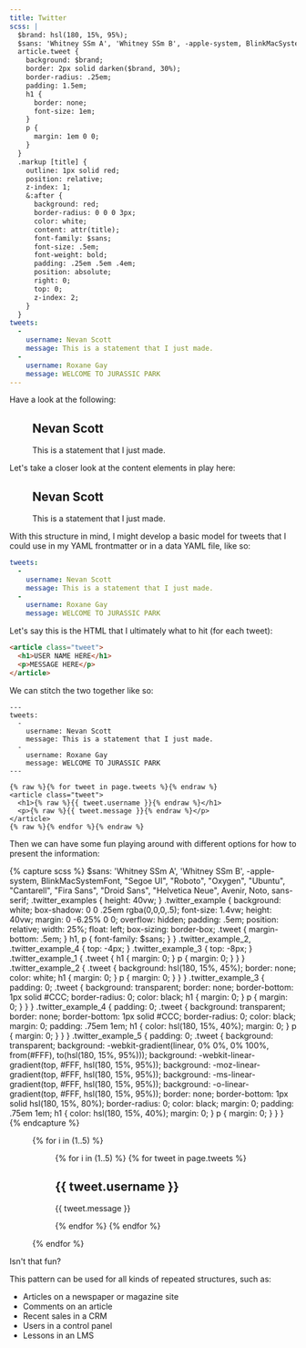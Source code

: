 ```yaml
---
title: Twitter
scss: |
  $brand: hsl(180, 15%, 95%);
  $sans: 'Whitney SSm A', 'Whitney SSm B', -apple-system, BlinkMacSystemFont, "Segoe UI", "Roboto", "Oxygen", "Ubuntu", "Cantarell", "Fira Sans", "Droid Sans", "Helvetica Neue", Avenir, Noto, sans-serif;
  article.tweet {
    background: $brand;
    border: 2px solid darken($brand, 30%);
    border-radius: .25em;
    padding: 1.5em;
    h1 {
      border: none;
      font-size: 1em;
    }
    p {
      margin: 1em 0 0;
    }
  }
  .markup [title] {
    outline: 1px solid red;
    position: relative;
    z-index: 1;
    &:after {
      background: red;
      border-radius: 0 0 0 3px;
      color: white;
      content: attr(title);
      font-family: $sans;
      font-size: .5em;
      font-weight: bold;
      padding: .25em .5em .4em;
      position: absolute;
      right: 0;
      top: 0;
      z-index: 2;
    }
  }
tweets:
  -
    username: Nevan Scott
    message: This is a statement that I just made.
  -
    username: Roxane Gay
    message: WELCOME TO JURASSIC PARK
---
```


Have a look at the following:

<figure>
  <article class="tweet" title="Tweet">
    <h1 title="User Name">Nevan Scott</h1>
    <p title="Message">This is a statement that I just made.</p>
  </article>
</figure>

Let's take a closer look at the content elements in play here:

<figure class="markup">
  <article class="tweet" title="Tweet">
    <h1 title="User Name">Nevan Scott</h1>
    <p title="Message">This is a statement that I just made.</p>
  </article>
</figure>

With this structure in mind, I might develop a basic model for tweets that I could use in my YAML frontmatter or in a data YAML file, like so:

```yaml
tweets:
  -
    username: Nevan Scott
    message: This is a statement that I just made.
  -
    username: Roxane Gay
    message: WELCOME TO JURASSIC PARK
```

Let's say this is the HTML that I ultimately what to hit (for each tweet):

```html
<article class="tweet">
  <h1>USER NAME HERE</h1>
  <p>MESSAGE HERE</p>
</article>
```

We can stitch the two together like so:

```liquid
---
tweets:
  -
    username: Nevan Scott
    message: This is a statement that I just made.
  -
    username: Roxane Gay
    message: WELCOME TO JURASSIC PARK
---

{% raw %}{% for tweet in page.tweets %}{% endraw %}
<article class="tweet">
  <h1>{% raw %}{{ tweet.username }}{% endraw %}</h1>
  <p>{% raw %}{{ tweet.message }}{% endraw %}</p>
</article>
{% raw %}{% endfor %}{% endraw %}
```

Then we can have some fun playing around with different options for how to present the information:

{% capture scss %}
$sans: 'Whitney SSm A', 'Whitney SSm B', -apple-system, BlinkMacSystemFont, "Segoe UI", "Roboto", "Oxygen", "Ubuntu", "Cantarell", "Fira Sans", "Droid Sans", "Helvetica Neue", Avenir, Noto, sans-serif;
.twitter_examples {
  height: 40vw;
}
.twitter_example {
  background: white;
  box-shadow: 0 0 .25em rgba(0,0,0,.5);
  font-size: 1.4vw;
  height: 40vw;
  margin: 0 -6.25% 0 0;
  overflow: hidden;
  padding: .5em;
  position: relative;
  width: 25%;
  float: left;
  box-sizing: border-box;
  .tweet {
    margin-bottom: .5em;
  }
  h1, p {
    font-family: $sans;
  }
}
.twitter_example_2, .twitter_example_4 { top: -4px; }
.twitter_example_3 { top: -8px; }
.twitter_example_1 {
  .tweet {
    h1 {
      margin: 0;
    }
    p {
      margin: 0;
    }
  }
}
.twitter_example_2 {
  .tweet {
    background: hsl(180, 15%, 45%);
    border: none;
    color: white;
    h1 {
      margin: 0;
    }
    p {
      margin: 0;
    }
  }
}
.twitter_example_3 {
  padding: 0;
  .tweet {
    background: transparent;
    border: none;
    border-bottom: 1px solid #CCC;
    border-radius: 0;
    color: black;
    h1 {
      margin: 0;
    }
    p {
      margin: 0;
    }
  }
}
.twitter_example_4 {
  padding: 0;
  .tweet {
    background: transparent;
    border: none;
    border-bottom: 1px solid #CCC;
    border-radius: 0;
    color: black;
    margin: 0;
    padding: .75em 1em;
    h1 {
      color: hsl(180, 15%, 40%);
      margin: 0;
    }
    p {
      margin: 0;
    }
  }
}
.twitter_example_5 {
  padding: 0;
  .tweet {
    background: transparent;
    background: -webkit-gradient(linear, 0% 0%, 0% 100%, from(#FFF), to(hsl(180, 15%, 95%)));
    background: -webkit-linear-gradient(top, #FFF, hsl(180, 15%, 95%));
    background: -moz-linear-gradient(top, #FFF, hsl(180, 15%, 95%));
    background: -ms-linear-gradient(top, #FFF, hsl(180, 15%, 95%));
    background: -o-linear-gradient(top, #FFF, hsl(180, 15%, 95%));
    border: none;
    border-bottom: 1px solid hsl(180, 15%, 80%);
    border-radius: 0;
    color: black;
    margin: 0;
    padding: .75em 1em;
    h1 {
      color: hsl(180, 15%, 40%);
      margin: 0;
    }
    p {
      margin: 0;
    }
  }
}
{% endcapture %}
<style>{{ scss | scssify }}</style>

<figure class="full twitter_examples">
{% for i in (1..5) %}
  <figure class="twitter_example twitter_example_{{i}}">
    {% for i in (1..5) %}
    {% for tweet in page.tweets %}
    <article class="tweet">
      <h1>{{ tweet.username }}</h1>
      <p>{{ tweet.message }}</p>
    </article>
    {% endfor %}
    {% endfor %}
  </figure>
{% endfor %}
</figure>

Isn't that fun?

This pattern can be used for all kinds of repeated structures, such as:

* Articles on a newspaper or magazine site
* Comments on an article
* Recent sales in a CRM
* Users in a control panel
* Lessons in an LMS
 